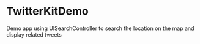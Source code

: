# TwitterKitDemo
Demo app using UISearchController to search the location on the map and display related tweets

